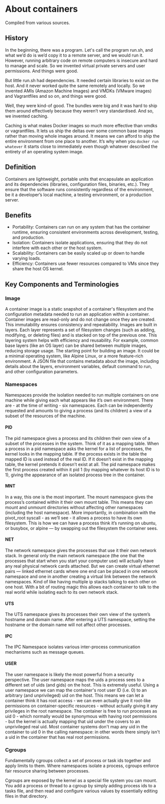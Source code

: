 # About containers
Compiled from various sources.

## History
In the beginning, there was a program. Let's call the program run.sh, and what we’d do is we’d copy it to a remote server, and we would run it. However, running arbitrary code on remote computers is insecure and hard to manage and scale. So we invented virtual private servers and user permissions. And things were good.

But little run.sh had dependencies. It needed certain libraries to exist on the host. And it never worked quite the same remotely and locally. So we invented AMIs (Amazon Machine Images) and VMDKs (VMware images) and Vagrantfiles and so on, and things were good.

Well, they were kind-of good. The bundles were big and it was hard to ship them around effectively because they weren’t very standardised. And so, we invented caching.

Caching is what makes Docker images so much more effective than vmdks or vagrantfiles. It lets us ship the deltas over some common base images rather than moving whole images around. It means we can afford to ship the entire environment from one place to another. It’s why when you `docker run whatever` it starts close to immediately even though whatever described the entirety of an operating system image.

## Definition
Containers are lightweight, portable units that encapsulate an application and its dependencies (libraries, configuration files, binaries, etc.).
They ensure that the software runs consistently regardless of the environment, be it a developer’s local machine, a testing environment, or a production server.

## Benefits
- Portability: Containers can run on any system that has the container runtime, ensuring consistent environments across development, testing, and production.
- Isolation: Containers isolate applications, ensuring that they do not interfere with each other or the host system.
- Scalability: Containers can be easily scaled up or down to handle varying loads.
- Efficiency: Containers use fewer resources compared to VMs since they share the host OS kernel.

## Key Components and Terminologies

### Image
A container image is a static snapshot of a container's filesystem and the configuration metadata needed to run an application within a container. Container images are read-only and do not change once they are created. This immutability ensures consistency and repeatability. Images are built in layers. Each layer represents a set of filesystem changes (such as adding, modifying, or deleting files) and is stacked on top of the previous one. This layering system helps with efficiency and reusability. For example, common base layers (like an OS layer) can be shared between multiple images, reducing storage usage. The starting point for building an image. It could be a minimal operating system, like Alpine Linux, or a more feature-rich environment. A JSON file that contains metadata about the image, including details about the layers, environment variables, default command to run, and other configuration parameters.

### Namespaces
Namespaces provide the isolation needed to run multiple containers on one machine while giving each what appears like it’s own environment. There are - at the time of writing - six namespaces. Each can be independently requested and amounts to giving a process (and its children) a view of a subset of the resources of the machine.

#### PID
The pid namespace gives a process and its children their own view of a subset of the processes in the system. Think of it as a mapping table. When a process in a pid namespace asks the kernel for a list of processes, the kernel looks in the mapping table. If the process exists in the table the mapped ID is used instead of the real ID. If it doesn’t exist in the mapping table, the kernel pretends it doesn’t exist at all. The pid namespace makes the first process created within it pid 1 (by mapping whatever its host ID is to 1), giving the appearance of an isolated process tree in the container.

#### MNT
In a way, this one is the most important. The mount namespace gives the process’s contained within it their own mount table. This means they can mount and unmount directories without affecting other namespaces (including the host namespace). More importantly, in combination with the pivot_root syscall - as we’ll see - it allows a process to have its own filesystem. This is how we can have a process think it’s running on ubuntu, or busybox, or alpine — by swapping out the filesystem the container sees.

#### NET
The network namespace gives the processes that use it their own network stack. In general only the main network namespace (the one that the processes that start when you start your computer use) will actually have any real physical network cards attached. But we can create virtual ethernet pairs — linked ethernet cards where one end can be placed in one network namespace and one in another creating a virtual link between the network namespaces. Kind of like having multiple ip stacks talking to each other on one host. With a bit of routing magic this allows each container to talk to the real world while isolating each to its own network stack.

#### UTS
The UTS namespace gives its processes their own view of the system’s hostname and domain name. After entering a UTS namespace, setting the hostname or the domain name will not affect other processes.

#### IPC
The IPC Namespace isolates various inter-process communication mechanisms such as message queues.

#### USER
The user namespace is likely the most powerful from a security perspective. The user namespace maps the uids a process sees to a different set of uids (and gids) on the host. This is extremely useful. Using a user namespace we can map the container's root user ID (i.e. 0) to an arbitrary (and unprivileged) uid on the host. This means we can let a container think it has root access - we can even actually give it root-like permissions on container-specific resources - without actually giving it any privileges in the root namespace. The container is free to run processes as uid 0 - which normally would be synonymous with having root permissions - but the kernel is actually mapping that uid under the covers to an unprivileged real uid. Most container systems don't map any uid in the container to uid 0 in the calling namespace: in other words there simply isn't a uid in the container that has real root permissions.

### Cgroups
Fundamentally cgroups collect a set of process or task ids together and apply limits to them. Where namespaces isolate a process, cgroups enforce fair resource sharing between processes.

Cgroups are exposed by the kernel as a special file system you can mount. You add a process or thread to a cgroup by simply adding process ids to a tasks file, and then read and configure various values by essentially editing files in that directory.

